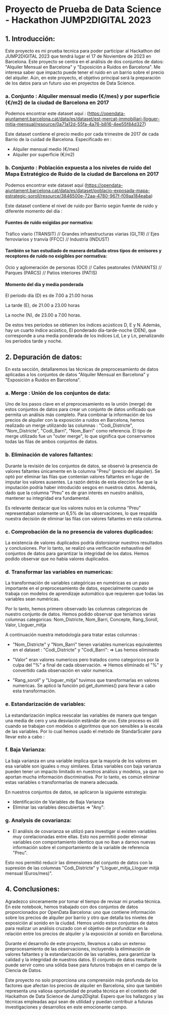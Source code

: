# Proyecto de Prueba de Data Science - Hackathon JUMP2DIGITAL 2023

## 1. Introducción:

Este proyecto es mi prueba tecnica para poder participar al Hackathon del JUMP2DIGITAL 2023 que tendrá lugar el 17 de Noviembre de 2023 en Barcelona. Este proyecto se centra en el análisis de dos conjuntos de datos: "Alquiler Mensual en Barcelona" y "Exposición a Ruidos en Barcelona". Me interesa saber que impacto puede tener el ruido en un barrio sobre el precio del alquiler. Aún, en este proyecto, el objetivo principal será la preparación de los datos para un futuro uso en proyectos de Data Science.

### a. Conjunto : Alquiler mensual medio (€/mes) y por superficie (€/m2) de la ciudad de Barcelona en 2017

Podemos encontrar este dataset aquí : (https://opendata-ajuntament.barcelona.cat/data/es/dataset/est-mercat-immobiliari-lloguer-mitja-mensual/resource/0a71a12d-55fa-4a76-b816-4ee55f84d327)

Este dataset contiene el precio medio por cada trimestre de 2017 de cada Barrio de la cuidad de Barcelona. Especificado en :
- Alquiler mensual medio (€/mes)
- Alquiler por superficie (€/m2)

### b. Conjunto : Población expuesta a los niveles de ruido del Mapa Estratégico de Ruido de la ciudad de Barcelona en 2017

Podemos encontrar este dataset aquí (https://opendata-ajuntament.barcelona.cat/data/es/dataset/poblacio-exposada-mapa-estrategic-soroll/resource/3846500e-72aa-4780-967f-f09aa184eaba)

Este dataset contiene el nivel de ruido por Barrio según fuente de ruido y diferente momento del día :

#### Fuentes de ruido exigidas por normativa:

Tráfico viario (TRANSIT) // Grandes infraestructuras viarias (GI_TR) // Ejes ferroviarios y tranvía (FFCC) // Industria (INDUST)

#### También se han estudiado de manera detallada otros tipos de emisores y receptores de ruido no exigibles por normativa:

Ocio y aglomeración de personas (OCI) // Calles peatonales (VIANANTS) // Parques (PARCS) // Patios interiores (PATIS)

#### Momento del día y media ponderada

El período día (D) es de 7.00 a 21.00 horas

La tarde (E), de 21.00 a 23.00 horas

La noche (N), de 23.00 a 7.00 horas.

De estos tres períodos se obtienen los índices acústicos D, E y N. Además, hay un cuarto índice acústico, 
El ponderado día-tarde-noche (DEN), que corresponde a una media ponderada de los índices Ld, Le y Ln, penalizando los períodos tarde y noche.

## 2. Depuración de datos:

En esta sección, detallaremos las técnicas de preprocesamiento de datos aplicadas a los conjuntos de datos "Alquiler Mensual en Barcelona" y "Exposición a Ruidos en Barcelona".

### a. Merge : Unión de los conjuntos de data:

Uno de los pasos clave en el preprocesamiento es la unión (merge) de estos conjuntos de datos para crear un conjunto de datos unificado que permita un análisis más completo. Para combinar la información de los precios de alquiler con la exposición a ruidos en Barcelona, hemos realizado un merge utilizando las columnas : "Codi_Districte", "Nom_Districte",	"Codi_Barri", "Nom_Barri" como referencia. El tipo de merge utilizado fue un "outer merge", lo que significa que conservamos todas las filas de ambos conjuntos de datos.

### b. Eliminación de valores faltantes:

Durante la revisión de los conjuntos de datos, se observó la presencia de valores faltantes únicamente en la columna "Preu" (precio del alquiler). Se optó por eliminar las filas que contenían valores faltantes en lugar de imputar los valores ausentes. La razón detrás de esta elección fue que la imputación podría haber introducido sesgos en nuestros datos. Además, dado que la columna "Preu" es de gran interés en nuestro análisis, mantener su integridad era fundamental.

Es relevante destacar que los valores nulos en la columna "Preu" representaban solamente un 6,5% de las observaciones, lo que respalda nuestra decisión de eliminar las filas con valores faltantes en esta columna.

### c. Comprobación de la no presencia de valores duplicados:

La existencia de valores duplicados podría distorsionar nuestros resultados y conclusiones. Por lo tanto, se realizó una verificación exhaustiva del conjuntos de datos para garantizar la integridad de los datos. Hemos podido observar que no había valores duplicados.

### d. Transformar las variables en numericas:

La transformación de variables categóricas en numéricas es un paso importante en el preprocesamiento de datos, especialmente cuando se trabaja con modelos de aprendizaje automático que requieren que todas las variables sean numéricas.

Por lo tanto, hemos primero observado las columnas categoricas de nuestro conjunto de datos. Hemos podido observar que teníamos varias columnas categoricas: Nom_Districte, Nom_Barri, Concepte, Rang_Soroll, Valor, Lloguer_mitja

A continuación nuestra metodología para tratar estas columnas :

- "Nom_Districte" y "Nom_Barri" tienen variables numericas equivalentes en el dataset : "Codi_Districte" y "Codi_Barri":
=> Las hemos eliminado

- "Valor" eran valores numericos pero tratados como categoricos por la culpa del "%" a final de cada observación.
=> Hemos eliminado el "%" y convertido cada observación en valor numerica.

- "Rang_soroll" y "Lloguer_mitja" tuvimos que transformarlas en valores numericas. Se aplicó la función pd.get_dummies() para llevar a cabo esta transformación.

### e. Estandarización de variables:

La estandarización implica reescalar las variables de manera que tengan una media de cero y una desviación estándar de uno. Este proceso es útil cuando se trabajan con modelos o algoritmos que son sensibles a la escala de las variables. Por lo cual hemos usado el metodo de StandarScaler para llevar esto a cabo :

### f. Baja Varianza:

La baja varianza en una variable implica que la mayoría de los valores en esa variable son iguales o muy similares. Estas variables con baja varianza pueden tener un impacto limitado en nuestros análisis y modelos, ya que no aportan mucha información discriminativa. Por lo tanto, es común eliminar estas variables o transformarlas de manera adecuada.

En nuestros conjuntos de datos, se aplicaron la siguiente estrategía:

- Identificación de Variables de Baja Varianza
- Eliminar las variables descubiertas => "Any":

### g. Analysis de covarianza:

- El análisis de covarianza se utilizó para investigar si existen variables muy corelacionadas entre ellas. Esto nos permitió poder eliminar variables con comportamiento identico que no iban a darnos nuevas información sobre el comportamiento de la variable de referencia "Preu".

Esto nos permitió reducir las dimensiones del conjunto de datos con la supresión de las columnas "Codi_Districte" y "Lloguer_mitja_Lloguer mitjà mensual (Euros/mes)".

## 4. Conclusiones:

Agradezco sinceramente por tomar el tiempo de revisar mi prueba técnica. En este notebook, hemos trabajado con dos conjuntos de datos proporcionados por OpenData Barcelona: uno que contiene información sobre los precios de alquiler por barrio y otro que detalla los niveles de exposición al sonido en la ciudad. Hemos unido estos conjuntos de datos para realizar un análisis cruzado con el objetivo de profundizar en la relación entre los precios de alquiler y la exposición al sonido en Barcelona.

Durante el desarrollo de este proyecto, llevamos a cabo un extenso preprocesamiento de las observaciones, incluyendo la eliminación de valores faltantes y la estandarización de las variables, para garantizar la calidad y la integridad de nuestros datos. El conjunto de datos resultante puede servir como una sólida base para futuros trabajos en el campo de la Ciencia de Datos.

Este proyecto no solo proporciona una comprensión más profunda de los factores que afectan los precios de alquiler en Barcelona, sino que también representa una valiosa oportunidad de prueba técnica en el contexto del Hackathon de Data Science de Jump2Digital. Espero que los hallazgos y las técnicas empleadas aquí sean de utilidad y puedan contribuir a futuras investigaciones y desarrollos en este emocionante campo.
